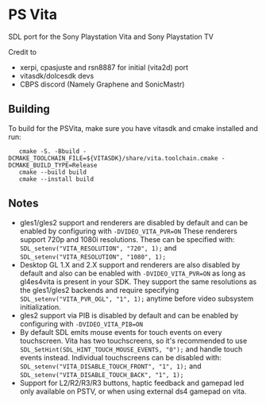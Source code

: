 PS Vita
=======
SDL port for the Sony Playstation Vita and Sony Playstation TV

Credit to

* xerpi, cpasjuste and rsn8887 for initial (vita2d) port
* vitasdk/dolcesdk devs
* CBPS discord (Namely Graphene and SonicMastr)

Building
--------
To build for the PSVita, make sure you have vitasdk and cmake installed and run:

```
   cmake -S. -Bbuild -DCMAKE_TOOLCHAIN_FILE=${VITASDK}/share/vita.toolchain.cmake -DCMAKE_BUILD_TYPE=Release
   cmake --build build
   cmake --install build
```

Notes
-----

* gles1/gles2 support and renderers are disabled by default and can be enabled by configuring with `-DVIDEO_VITA_PVR=ON`
  These renderers support 720p and 1080i resolutions. These can be specified with:
  `SDL_setenv("VITA_RESOLUTION", "720", 1);` and `SDL_setenv("VITA_RESOLUTION", "1080", 1);`
* Desktop GL 1.X and 2.X support and renderers are also disabled by default and also can be enabled
  with `-DVIDEO_VITA_PVR=ON` as long as gl4es4vita is present in your SDK.
  They support the same resolutions as the gles1/gles2 backends and require
  specifying `SDL_setenv("VITA_PVR_OGL", "1", 1);`
  anytime before video subsystem initialization.
* gles2 support via PIB is disabled by default and can be enabled by configuring with `-DVIDEO_VITA_PIB=ON`
* By default SDL emits mouse events for touch events on every touchscreen.
  Vita has two touchscreens, so it's recommended to use `SDL_SetHint(SDL_HINT_TOUCH_MOUSE_EVENTS, "0");` and handle
  touch events instead.
  Individual touchscreens can be disabled with:
  `SDL_setenv("VITA_DISABLE_TOUCH_FRONT", "1", 1);` and `SDL_setenv("VITA_DISABLE_TOUCH_BACK", "1", 1);`
* Support for L2/R2/R3/R3 buttons, haptic feedback and gamepad led only available on PSTV, or when using external ds4
  gamepad on vita.
